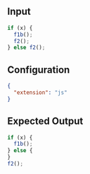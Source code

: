 
## Input
```javascript input
if (x) {
  f1b();
  f2();
} else f2();
```

## Configuration
```json configuration
{
  "extension": "js"
}
```

## Expected Output
```javascript expected output
if (x) {
  f1b();
} else {
}
f2();
```
